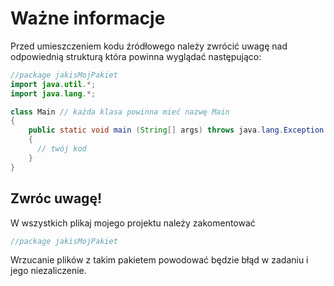 # Ważne informacje
<p>Przed umieszczeniem kodu źródłowego należy zwrócić uwagę nad odpowiednią strukturą która powinna wyglądać następująco: 

```java
//package jakisMojPakiet
import java.util.*;
import java.lang.*;

class Main // każda klasa powinna mieć nazwę Main
{
	public static void main (String[] args) throws java.lang.Exception
	{
	  // twój kod
	}
}
```
</p>

## Zwróc uwagę!
<p>W wszystkich plikaj mojego projektu należy zakomentować

```java
//package jakisMojPakiet
```

Wrzucanie plików z takim pakietem powodować będzie błąd w zadaniu i jego niezaliczenie.
</p>
